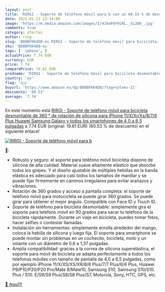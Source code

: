 ```yaml
---
layout: post
title: 'RIRGI - Soporte de teléfono móvil para b con un 60.53 % de descuento'
date: 2021-01-21 13:14:09
image: 'https://m.media-amazon.com/images/I/41kmPdYHiRL._SL200_.jpg'
comments: true
category: ofertas
author: ring
slug: 'B08BFKK4D8-es RIRGI - Soporte de teléfono móvil para bicicleta...'
sku: 'B08BFKK4D8-es'
tags: [ 'iphone', ]
actualPrice: 7.74 EUR
currency: EUR
price: 7.74
comparePrice: 19.61 EUR
prodname: 'RIRGI - Soporte de teléfono móvil para bicicleta desmontable de 360 ° de rotación de silicona para iPhone 11/X/Xr/Xs/8/7/6 Plus  Huawei  Samsung Galaxy y todos los smartphones de 4 0 a 6 5 pulgadas'
country: 'es'
flag: '🇪🇸'
buyurl: 'https://www.amazon.es/dp/B08BFKK4D8/?tag=tolees-21'
descuento: '60.53'
average: '7.74'
---
```


En este momento está [RIRGI - Soporte de teléfono móvil para bicicleta desmontable de 360 ° de rotación de silicona para iPhone 11/X/Xr/Xs/8/7/6 Plus  Huawei  Samsung Galaxy y todos los smartphones de 4 0 a 6 5 pulgadas](https://www.amazon.es/dp/B08BFKK4D8/?tag=tolees-21) a 7.74 EUR (original: 19.61 EUR) (60.53 %  de descuento) en el siguiente enlace!

[![RIRGI - Soporte de teléfono móvil para b](https://m.media-amazon.com/images/I/41kmPdYHiRL._SL200_.jpg)](https://www.amazon.es/dp/B08BFKK4D8/?tag=tolees-21)

🔎:

- Robusto y seguro: el soporte para teléfono móvil bicicleta dispone de silicona de alta calidad. Material suave altamente elástico que absorbe todos los golpes. Y el diseño ajustable de múltiples hebillas en la banda elástica es adecuado para casi todos los tamaños de manillar y se puede fijar firmemente en caminos irregulares para evitar arañazos y vibraciones.
- Rotación de 360 grados y acceso a pantalla completa: el soporte de teléfono móvil para motocicleta se puede girar 360 grados. Se puede girar para obtener el mejor ángulo. Compatible con Face ID y Touch ID.
- Soporte de teléfono para bicicleta desmontable: simplemente gira el soporte para teléfono móvil en 90 grados para sacar tu teléfono de la bicicleta rápidamente. Durante un viaje en bicicleta, puedes tomar fotos, hacer selfies o contestar llamadas.
- Instalación sin herramientas: simplemente enrolla alrededor del mango, coloca la hebilla de silicona y luego fija. El soporte para smartphone se puede montar sin problemas en un cochecito, bicicleta, moto y un volante con un diámetro de 0,6 a 1,37 pulgadas.
- Amplia compatibilidad: gracias a la correa de silicona superelástica, el soporte para móvil de bicicleta se adapta perfectamente a todos los teléfonos móviles con tamaño de pantalla de 4,0 a 6,5 pulgadas, como por ejemplo iPhone 11/X/XS/XS/XR/8/8 Plus/7/7 Plus/6/6 Plus, Huawei P9/P10/P20/P20 Pro/Mate 8/Mate10, Samsung S10, Samsung S10/S10. Plus / S10. E/S9/S9 Plus/S8/S8 Plus/S7, Motorola, Sony, HTC, GPS, etc.

[🛒 Aquí!!!](https://www.amazon.es/dp/B08BFKK4D8/?tag=tolees-21)

